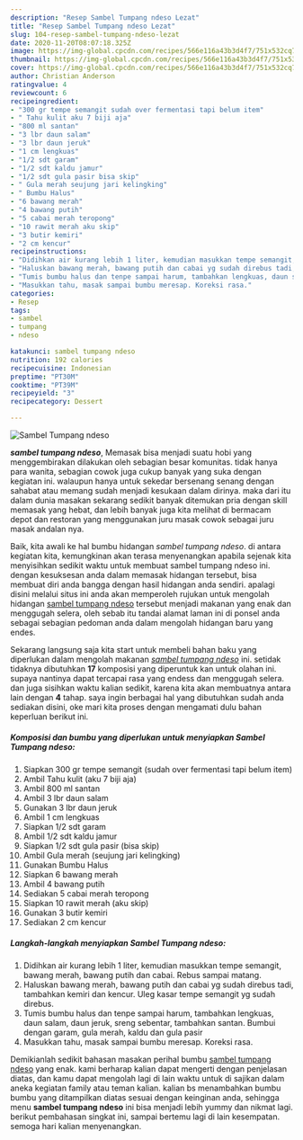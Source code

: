 ```yaml
---
description: "Resep Sambel Tumpang ndeso Lezat"
title: "Resep Sambel Tumpang ndeso Lezat"
slug: 104-resep-sambel-tumpang-ndeso-lezat
date: 2020-11-20T08:07:18.325Z
image: https://img-global.cpcdn.com/recipes/566e116a43b3d4f7/751x532cq70/sambel-tumpang-ndeso-foto-resep-utama.jpg
thumbnail: https://img-global.cpcdn.com/recipes/566e116a43b3d4f7/751x532cq70/sambel-tumpang-ndeso-foto-resep-utama.jpg
cover: https://img-global.cpcdn.com/recipes/566e116a43b3d4f7/751x532cq70/sambel-tumpang-ndeso-foto-resep-utama.jpg
author: Christian Anderson
ratingvalue: 4
reviewcount: 6
recipeingredient:
- "300 gr tempe semangit sudah over fermentasi tapi belum item"
- " Tahu kulit aku 7 biji aja"
- "800 ml santan"
- "3 lbr daun salam"
- "3 lbr daun jeruk"
- "1 cm lengkuas"
- "1/2 sdt garam"
- "1/2 sdt kaldu jamur"
- "1/2 sdt gula pasir bisa skip"
- " Gula merah seujung jari kelingking"
- " Bumbu Halus"
- "6 bawang merah"
- "4 bawang putih"
- "5 cabai merah teropong"
- "10 rawit merah aku skip"
- "3 butir kemiri"
- "2 cm kencur"
recipeinstructions:
- "Didihkan air kurang lebih 1 liter, kemudian masukkan tempe semangit, bawang merah, bawang putih dan cabai. Rebus sampai matang."
- "Haluskan bawang merah, bawang putih dan cabai yg sudah direbus tadi, tambahkan kemiri dan kencur. Uleg kasar tempe semangit yg sudah direbus."
- "Tumis bumbu halus dan tenpe sampai harum, tambahkan lengkuas, daun salam, daun jeruk, sreng sebentar, tambahkan santan. Bumbui dengan garam, gula merah, kaldu dan gula pasir"
- "Masukkan tahu, masak sampai bumbu meresap. Koreksi rasa."
categories:
- Resep
tags:
- sambel
- tumpang
- ndeso

katakunci: sambel tumpang ndeso 
nutrition: 192 calories
recipecuisine: Indonesian
preptime: "PT30M"
cooktime: "PT39M"
recipeyield: "3"
recipecategory: Dessert

---
```



![Sambel Tumpang ndeso](https://img-global.cpcdn.com/recipes/566e116a43b3d4f7/751x532cq70/sambel-tumpang-ndeso-foto-resep-utama.jpg)

<b><i>sambel tumpang ndeso</i></b>, Memasak bisa menjadi suatu hobi yang menggembirakan dilakukan oleh sebagian besar komunitas. tidak hanya para wanita, sebagian cowok juga cukup banyak yang suka dengan kegiatan ini. walaupun hanya untuk sekedar bersenang senang dengan sahabat atau memang sudah menjadi kesukaan dalam dirinya. maka dari itu dalam dunia masakan sekarang sedikit banyak ditemukan pria dengan skill memasak yang hebat, dan lebih banyak juga kita melihat di bermacam depot dan restoran yang menggunakan juru masak cowok sebagai juru masak andalan nya.



Baik, kita awali ke hal bumbu hidangan <i>sambel tumpang ndeso</i>. di antara kegiatan kita, kemungkinan akan terasa menyenangkan apabila sejenak kita menyisihkan sedikit waktu untuk membuat sambel tumpang ndeso ini. dengan kesuksesan anda dalam memasak hidangan tersebut, bisa membuat diri anda bangga dengan hasil hidangan anda sendiri. apalagi disini melalui situs ini anda akan memperoleh rujukan untuk mengolah hidangan <u>sambel tumpang ndeso</u> tersebut menjadi makanan yang enak dan menggugah selera, oleh sebab itu tandai alamat laman ini di ponsel anda sebagai sebagian pedoman anda dalam mengolah hidangan baru yang endes.


Sekarang langsung saja kita start untuk membeli bahan baku yang diperlukan dalam mengolah makanan <u><i>sambel tumpang ndeso</i></u> ini. setidak tidaknya dibutuhkan <b>17</b> komposisi yang diperuntuk kan untuk olahan ini. supaya nantinya dapat tercapai rasa yang endess dan menggugah selera. dan juga sisihkan waktu kalian sedikit, karena kita akan membuatnya antara lain dengan <b>4</b> tahap. saya ingin berbagai hal yang dibutuhkan sudah anda sediakan disini, oke mari kita proses dengan mengamati dulu bahan keperluan berikut ini.

<!--inarticleads1-->

##### Komposisi dan bumbu yang diperlukan untuk menyiapkan Sambel Tumpang ndeso:

1. Siapkan 300 gr tempe semangit (sudah over fermentasi tapi belum item)
1. Ambil  Tahu kulit (aku 7 biji aja)
1. Ambil 800 ml santan
1. Ambil 3 lbr daun salam
1. Gunakan 3 lbr daun jeruk
1. Ambil 1 cm lengkuas
1. Siapkan 1/2 sdt garam
1. Ambil 1/2 sdt kaldu jamur
1. Siapkan 1/2 sdt gula pasir (bisa skip)
1. Ambil  Gula merah (seujung jari kelingking)
1. Gunakan  Bumbu Halus
1. Siapkan 6 bawang merah
1. Ambil 4 bawang putih
1. Sediakan 5 cabai merah teropong
1. Siapkan 10 rawit merah (aku skip)
1. Gunakan 3 butir kemiri
1. Sediakan 2 cm kencur




<!--inarticleads2-->

##### Langkah-langkah menyiapkan Sambel Tumpang ndeso:

1. Didihkan air kurang lebih 1 liter, kemudian masukkan tempe semangit, bawang merah, bawang putih dan cabai. Rebus sampai matang.
1. Haluskan bawang merah, bawang putih dan cabai yg sudah direbus tadi, tambahkan kemiri dan kencur. Uleg kasar tempe semangit yg sudah direbus.
1. Tumis bumbu halus dan tenpe sampai harum, tambahkan lengkuas, daun salam, daun jeruk, sreng sebentar, tambahkan santan. Bumbui dengan garam, gula merah, kaldu dan gula pasir
1. Masukkan tahu, masak sampai bumbu meresap. Koreksi rasa.




Demikianlah sedikit bahasan masakan perihal bumbu <u>sambel tumpang ndeso</u> yang enak. kami berharap kalian dapat mengerti dengan penjelasan diatas, dan kamu dapat mengolah lagi di lain waktu untuk di sajikan dalam aneka kegiatan family atau teman kalian. kalian bs menambahkan bumbu bumbu yang ditampilkan diatas sesuai dengan keinginan anda, sehingga menu <b>sambel tumpang ndeso</b> ini bisa menjadi lebih yummy dan nikmat lagi. berikut pembahasan singkat ini, sampai bertemu lagi di lain kesempatan. semoga hari kalian menyenangkan.
